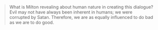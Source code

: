 > What is Milton revealing about human nature in creating this dialogue?
Evil may not have always been inherent in humans; we were corrupted by Satan. Therefore, we are as equally influenced to do bad as we are to do good. 
